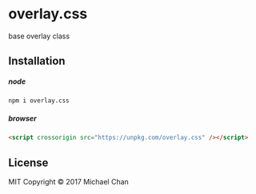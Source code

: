 # overlay.css
base overlay class

## Installation
##### node
```
npm i overlay.css
```

##### browser
```html
<script crossorigin src="https://unpkg.com/overlay.css" /></script>
```

## License
MIT
Copyright &copy; 2017 Michael Chan

